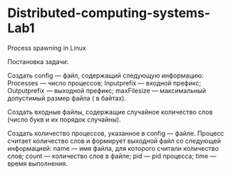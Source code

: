 # Distributed-computing-systems-Lab1
Process spawning in Linux

Постановка задачи:

Создать config — файл, содержащий следующую информацию:
Processes — число процессов;
Inputprefix — входной префикс; 
Outputprefix — выходной префикс;
maxFilesize — максимальный допустимый размер файла ( в байтах).

Создать входные файлы, содержащие случайное количество слов (число букв и их порядок случайны).

Создать количество процессов, указанное в config — файле. 
Процесс считает количество слов и формирует выходной файл со следующей информацией:
name — имя файла, для которого считали количество слов;
count — количество слов в файле;
pid — pid процесса;
time — время выполнения.
